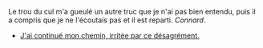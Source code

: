 Le trou du cul m'a gueulé un autre truc que je n'ai pas bien entendu, puis il a compris que je ne l'écoutais pas et il est reparti. *Connard*.

* [J'ai continué mon chemin, irritée par ce désagrément.](continuer.md)

